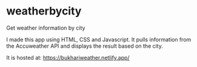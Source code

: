 # weatherbycity
Get weather information by city

I made this app using HTML, CSS and Javascript. It pulls information from the Accuweather API and displays the result based on the city.

It is hosted at: https://bukhariweather.netlify.app/
